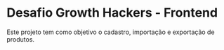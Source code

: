 # Desafio Growth Hackers - Frontend

Este projeto tem como objetivo o cadastro, importação e exportação de produtos.
